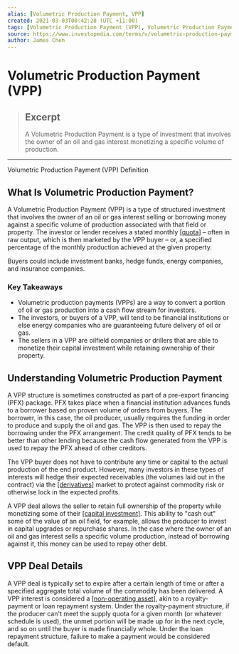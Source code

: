 ```yaml
---
alias: [Volumetric Production Payment, VPP]
created: 2021-03-03T00:42:28 (UTC +11:00)
tags: [Volumetric Production Payment (VPP), Volumetric Production Payment (VPP) Definition]
source: https://www.investopedia.com/terms/v/volumetric-production-payment.asp
author: James Chen
---
```


# Volumetric Production Payment (VPP)

> ## Excerpt
> A Volumetric Production Payment is a type of investment that involves the owner of an oil and gas interest monetizing a specific volume of production.

---

Volumetric Production Payment (VPP) Definition
## What Is Volumetric Production Payment?

A Volumetric Production Payment (VPP) is a type of structured investment that involves the owner of an oil or gas interest selling or borrowing money against a specific volume of production associated with that field or property. The investor or lender receives a stated monthly [[quota]](https://www.investopedia.com/terms/q/quota.asp) – often in raw output, which is then marketed by the VPP buyer – or, a specified percentage of the monthly production achieved at the given property.

Buyers could include investment banks, hedge funds, energy companies, and insurance companies.

### Key Takeaways

-   Volumetric production payments (VPPs) are a way to convert a portion of oil or gas production into a cash flow stream for investors.
-   The investors, or buyers of a VPP, will tend to be financial institutions or else energy companies who are guaranteeing future delivery of oil or gas.
-   The sellers in a VPP are oilfield companies or drillers that are able to monetize their capital investment while retaining ownership of their property.

## Understanding Volumetric Production Payment

A VPP structure is sometimes constructed as part of a pre-export financing (PFX) package. PFX takes place when a financial institution advances funds to a borrower based on proven volume of orders from buyers. The borrower, in this case, the oil producer, usually requires the funding in order to produce and supply the oil and gas. The VPP is then used to repay the borrowing under the PFX arrangement. The credit quality of PFX tends to be better than other lending because the cash flow generated from the VPP is used to repay the PFX ahead of other creditors.

The VPP buyer does not have to contribute any time or capital to the actual production of the end product. However, many investors in these types of interests will hedge their expected receivables (the volumes laid out in the contract) via the [[derivatives]](https://www.investopedia.com/terms/d/derivative.asp) market to protect against commodity risk or otherwise lock in the expected profits.

A VPP deal allows the seller to retain full ownership of the property while monetizing some of their [[capital investment]](https://www.investopedia.com/terms/c/capital-investment.asp). This ability to "cash out" some of the value of an oil field, for example, allows the producer to invest in capital upgrades or repurchase shares. In the case where the owner of an oil and gas interest sells a specific volume production, instead of borrowing against it, this money can be used to repay other debt.

## VPP Deal Details

A VPP deal is typically set to expire after a certain length of time or after a specified aggregate total volume of the commodity has been delivered. A VPP interest is considered a [[non-operating asset]](https://www.investopedia.com/terms/n/nonoperatingasset.asp), akin to a royalty-payment or loan repayment system. Under the royalty-payment structure, if the producer can't meet the supply quota for a given month (or whatever schedule is used), the unmet portion will be made up for in the next cycle, and so on until the buyer is made financially whole. Under the loan repayment structure, failure to make a payment would be considered default.

